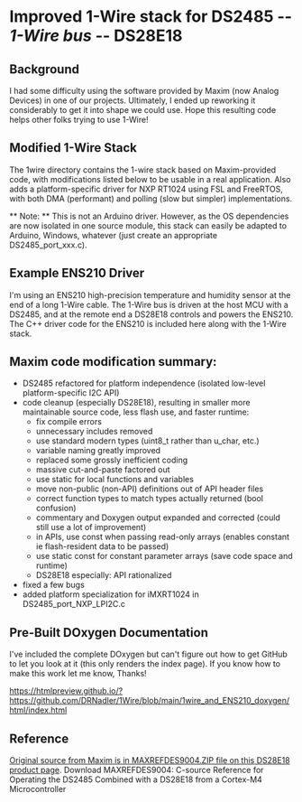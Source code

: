 # Improved 1-Wire stack for DS2485 -- *1-Wire bus* -- DS28E18

## Background
I had some difficulty using the software provided by Maxim (now Analog Devices) in one of our projects.
Ultimately, I ended up reworking it considerably to get it into shape we could use.
Hope this resulting code helps other folks trying to use 1-Wire!

## Modified 1-Wire Stack
The 1wire directory contains the 1-wire stack based on Maxim-provided code, 
with modifications listed below to be usable in a real application.
Also adds a platform-specific driver for NXP RT1024 using FSL and FreeRTOS,
with both DMA (performant) and polling (slow but simpler) implementations.

** Note: ** This is not an Arduino driver.
However, as the OS dependencies are now isolated in one source module,
this stack can easily be adapted to Arduino, Windows, whatever
(just create an appropriate DS2485_port_xxx.c).

## Example ENS210 Driver
I'm using an ENS210 high-precision temperature and humidity sensor at the end of a long 1-Wire cable. 
The 1-Wire bus is driven at the host MCU with a DS2485, and at the remote end a DS28E18 controls and powers the ENS210. 
The C++ driver code for the ENS210 is included here along with the 1-Wire stack.

## Maxim code modification summary:
* DS2485 refactored for platform independence (isolated low-level platform-specific I2C API)
* code cleanup (especially DS28E18), resulting in smaller more maintainable source code, less flash use, and faster runtime:
  * fix compile errors
  * unnecessary includes removed
  * use standard modern types (uint8_t rather than u_char, etc.)
  * variable naming greatly improved
  * replaced some grossly inefficient coding
  * massive cut-and-paste factored out
  * use static for local functions and variables
  * move non-public (non-API) definitions out of API header files
  * correct function types to match types actually returned (bool confusion)
  * commentary and Doxygen output expanded and corrected (could still use a lot of improvement)
  * in APIs, use const when passing read-only arrays (enables constant ie flash-resident data to be passed)
  * use static const for constant parameter arrays (save code space and runtime)
  * DS28E18 especially: API rationalized
* fixed a few bugs
* added platform specialization for iMXRT1024 in DS2485_port_NXP_LPI2C.c

## Pre-Built DOxygen Documentation
I've included the complete DOxygen but can't figure out how to get GitHub to let you look at it
(this only renders the index page). 
If you know how to make this work let me know, Thanks!

https://htmlpreview.github.io/?https://github.com/DRNadler/1Wire/blob/main/1wire_and_ENS210_doxygen/html/index.html

## Reference
[Original source from Maxim is in MAXREFDES9004.ZIP file on this DS28E18 product page](https://www.analog.com/en/products/ds28e18.html#product-tools).
Download MAXREFDES9004: C-source Reference for Operating the DS2485 Combined with a DS28E18 from a Cortex-M4 Microcontroller
